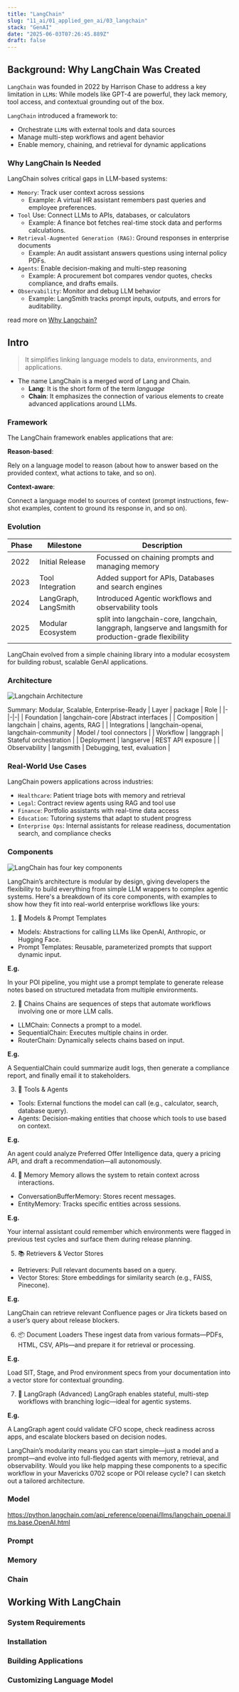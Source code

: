 ```yaml
---
title: "LangChain"
slug: "11_ai/01_applied_gen_ai/03_langchain"
stack: "GenAI"
date: "2025-06-03T07:26:45.889Z"
draft: false
---
```


## Background: Why LangChain Was Created

`LangChain` was founded in 2022 by Harrison Chase to address a key limitation in `LLM`s:
While models like GPT-4 are powerful, they lack memory, tool access, and contextual grounding out of the box.

`LangChain` introduced a framework to:

- Orchestrate `LLM`s with external tools and data sources
- Manage multi-step workflows and agent behavior
- Enable memory, chaining, and retrieval for dynamic applications

### Why LangChain Is Needed

LangChain solves critical gaps in LLM-based systems:

- `Memory`: Track user context across sessions
  - Example: A virtual HR assistant remembers past queries and employee preferences.
- `Tool` Use: Connect LLMs to APIs, databases, or calculators
  - Example: A finance bot fetches real-time stock data and performs calculations.
- `Retrieval-Augmented Generation (RAG)`: Ground responses in enterprise documents
  - Example: An audit assistant answers questions using internal policy PDFs.
- `Agents`: Enable decision-making and multi-step reasoning
  - Example: A procurement bot compares vendor quotes, checks compliance, and drafts emails.
- `Observability`: Monitor and debug LLM behavior
  - Example: LangSmith tracks prompt inputs, outputs, and errors for auditability.

read more on [Why Langchain?](https://python.langchain.com/docs/concepts/why_langchain/)

## Intro

> It simplifies linking language models to data, environments, and applications.

- The name LangChain is a merged word of Lang and Chain.
  - **Lang**: It is the short form of the term _language_
  - **Chain**: It emphasizes the connection of various elements to create advanced applications around LLMs.

### Framework

The LangChain framework enables applications that are:

**Reason-based**:

Rely on a language model to reason (about how to answer based on the
provided context, what actions to take, and so on).

**Context-aware**:

Connect a language model to sources of context (prompt instructions,
few-shot examples, content to ground its response in, and so on).

### Evolution

| Phase | Milestone            | Description                                                                                               |
| ----- | -------------------- | --------------------------------------------------------------------------------------------------------- |
| 2022  | Initial Release      | Focussed on chaining prompts and managing memory                                                          |
| 2023  | Tool Integration     | Added support for APIs, Databases and search engines                                                      |
| 2024  | LangGraph, LangSmith | Introduced Agentic workflows and observability tools                                                      |
| 2025  | Modular Ecosystem    | split into langchain-core, langchain, langgraph, langserve and langsmith for production-grade flexibility |

LangChain evolved from a simple chaining library into a modular ecosystem for building robust, scalable GenAI applications.

### Architecture

![Langchain Architecture](../../../../src/images/11_ai/01_agen_ai/agi-21i.png)

Summary: Modular, Scalable, Enterprise-Ready
| Layer | package | Role |
|-|-|-|
| Foundation | langchain-core |Abstract interfaces |
| Composition | langchain | chains, agents, RAG |
| Integrations | langchain-openai, langchain-community | Model / tool connectors |
| Workflow | langgraph | Stateful orchestration |
| Deployment | langserve | REST API exposure |
| Observability | langsmith | Debugging, test, evaluation |

### Real-World Use Cases

LangChain powers applications across industries:

- `Healthcare`: Patient triage bots with memory and retrieval
- `Legal`: Contract review agents using RAG and tool use
- `Finance`: Portfolio assistants with real-time data access
- `Education`: Tutoring systems that adapt to student progress
- `Enterprise Ops`: Internal assistants for release readiness, documentation search, and compliance checks

### Components

![LangChain has four key components](../../../../src/images/11_ai/01_agen_ai/agi-21h.png)

LangChain’s architecture is modular by design, giving developers the flexibility to build everything from simple LLM wrappers to complex agentic systems. Here's a breakdown of its core components, with examples to show how they fit into real-world enterprise workflows like yours:

1. 🧠 Models & Prompt Templates

- Models: Abstractions for calling LLMs like OpenAI, Anthropic, or Hugging Face.
- Prompt Templates: Reusable, parameterized prompts that support dynamic input.

**E.g.**

In your POI pipeline, you might use a prompt template to generate release notes based on structured metadata from multiple environments.

2. 🔗 Chains
   Chains are sequences of steps that automate workflows involving one or more LLM calls.

- LLMChain: Connects a prompt to a model.
- SequentialChain: Executes multiple chains in order.
- RouterChain: Dynamically selects chains based on input.

**E.g.**

A SequentialChain could summarize audit logs, then generate a compliance report, and finally email it to stakeholders.

3. 🧰 Tools & Agents

- Tools: External functions the model can call (e.g., calculator, search, database query).
- Agents: Decision-making entities that choose which tools to use based on context.

**E.g.**

An agent could analyze Preferred Offer Intelligence data, query a pricing API, and draft a recommendation—all autonomously.

4. 🧠 Memory
   Memory allows the system to retain context across interactions.

- ConversationBufferMemory: Stores recent messages.
- EntityMemory: Tracks specific entities across sessions.

**E.g.**

Your internal assistant could remember which environments were flagged in previous test cycles and surface them during release planning.

5. 📚 Retrievers & Vector Stores

- Retrievers: Pull relevant documents based on a query.
- Vector Stores: Store embeddings for similarity search (e.g., FAISS, Pinecone).

**E.g.**

LangChain can retrieve relevant Confluence pages or Jira tickets based on a user’s query about release blockers.

6. 📦 Document Loaders
   These ingest data from various formats—PDFs, HTML, CSV, APIs—and prepare it for retrieval or processing.

**E.g.**

Load SIT, Stage, and Prod environment specs from your documentation into a vector store for contextual grounding.

7. 🧭 LangGraph (Advanced)
   LangGraph enables stateful, multi-step workflows with branching logic—ideal for agentic systems.

**E.g.**

A LangGraph agent could validate CFO scope, check readiness across apps, and escalate blockers based on decision nodes.

LangChain’s modularity means you can start simple—just a model and a prompt—and evolve into full-fledged agents with memory, retrieval, and observability.
Would you like help mapping these components to a specific workflow in your Mavericks 0702 scope or POI release cycle? I can sketch out a tailored architecture.

### Model

https://python.langchain.com/api_reference/openai/llms/langchain_openai.llms.base.OpenAI.html

### Prompt

### Memory

### Chain

## Working With LangChain

### System Requirements

### Installation

### Building Applications

### Customizing Language Model
